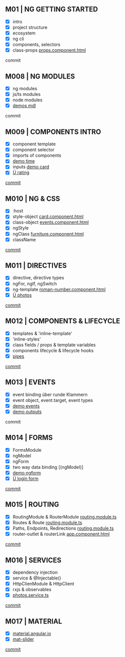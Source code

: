 ## M01 | NG GETTING STARTED

- [x] intro
- [x] project structure
- [x] ecosystem
- [x] ng cli
- [x] components, selectors
- [x] class-props [props.component.html](theory-app/src/app/demos-mdl/props/props.component.html)

commit

## M008 | NG MODULES

- [x] ng modules
- [x] js/ts modules
- [x] node modules
- [x] [demos mdl](theory-app/src/app/demos-mdl/demos-mdl.module.ts)

commit

## M009 | COMPONENTS INTRO

- [x] component template
- [x] component selector
- [x] imports of components
- [x] [demo time](theory-app/src/app/demos-mdl/time/time.component.ts)
- [x] inputs [demo card](theory-app/src/app/demos-mdl/card/card.component.ts)
- [x] [Ü rating](theory-app/src/app/photos-mdl/rating/rating.component.ts)

<!-- LAB:
in photos-mdl eine komponente rating
mit zwei Props Input-starsNumber & starsString

starsString = '*'.repeat(starsNumber);

photos-mdl hat auch eine Overview-Komponente
rating-Komponente wird über Overview gerendert
 -->

 [commit](https://github.com/ppedvAG/20200427-TS-NG-VC/commit/156e41d15678508b4fa39e8ae2bce09334365486)

## M010 | NG & CSS

- [x] :host
- [x] style-object [card.component.html](theory-app/src/app/demos-mdl/card/card.component.html)
- [x] class-object [events.component.html](theory-app/src/app/demos-mdl/events/events.component.html)
- [x] ngStyle
- [x] ngClass [furniture.component.html](theory-app/src/app/demos-mdl/furniture/furniture.component.html)
- [x] className

[commit](https://github.com/ppedvAG/20200427-TS-NG-VC/commit/2daa149dcee8c592eb6adf66c74582f6e308c542)

## M011 | DIRECTIVES

- [x] directive, directive types
- [x] ngFor, ngIf, ngSwitch
- [x] ng-template [roman-number.component.html](theory-app/src/app/demos-mdl/roman-number/roman-number.component.html)
- [x] [Ü photos](theory-app/src/app/photos-mdl/photo-album/photo-album.component.ts)

<!-- 
LAB
15 Bilder holen
in ein Array diese 15 Bilder packen
Array durchiterieren und dabei soll die 
Komponente Photo wiederholt werden -->

[commit](https://github.com/ppedvAG/20200427-TS-NG-VC/commit/52ae71708d3f288786f17eed0a00d9b47e03036e)

## M012 | COMPONENTS & LIFECYCLE

- [x] templates & 'inline-template'
- [x] 'inline-styles'
- [x] class fields / props & template variables
- [x] components lifecycle & lifecycle hooks
- [x] [pipes](theory-app/src/app/demos-mdl/pipes/pipes.component.html)

[commit](https://github.com/ppedvAG/20200427-TS-NG-VC/commit/c72f79939d97399e5086e62915fb9439e72dacf3)

## M013 | EVENTS

- [x] event binding über runde Klammern
- [x] event object, event.target, event types
- [x] [demo events](theory-app/src/app/demos-mdl/events/events.component.ts)
- [x] [demo outputs](theory-app/src/app/demos-mdl/outputs/outputs.component.ts)

commit

## M014 | FORMS

- [x] FormsModule
- [x] ngModel
- [x] ngForm
- [x] two way data binding [(ngModel)]
- [x] [demo ngform](theory-app/src/app/demos-mdl/ngform/ngform.component.ts)
- [x] [Ü login form](theory-app/src/app/photos-mdl/login-form/login-form.component.ts)

[commit](https://github.com/ppedvAG/20200427-TS-NG-VC/commit/3bf09841bc636d5cb81fe32bf00b3b0cb16e6309)

## M015 | ROUTING

- [x] RoutingModule & RouterModule [routing.module.ts](theory-app/src/app/app-routing.module.ts)
- [x] Routes & Route [routing.module.ts](theory-app/src/app/app-routing.module.ts)
- [x] Paths, Endpoints, Redirections [routing.module.ts](theory-app/src/app/app-routing.module.ts)
- [x] router-outlet & routerLink [app.component.html](theory-app/src/app/app.component.html)

[commit](https://github.com/ppedvAG/20200427-TS-NG-VC/commit/fb24445d2a20e04ad257bf0040703f34fa5d435a)

## M016 | SERVICES

- [x] dependency injection
- [x] service & @Injectable()
- [x] HttpClienModule & HttpClient
- [x] rxjs & observables
- [x] [photos.service.ts](theory-app/src/app/photos-mdl/services/photos.service.ts)

[commit](https://github.com/ppedvAG/20200427-TS-NG-VC/commit/9a7f10d8c107b5481f385f80592ec9ec6b049db0)

## M017 | MATERIAL

- [x] [material.angular.io](https://material.angular.io/)
- [x] [mat-slider](theory-app/src/app/demos-mdl/material/material.component.html)

[commit](https://github.com/ppedvAG/20200427-TS-NG-VC/commit/d2ffba0ac8dc6272901684ed61d7684b537d9895)
